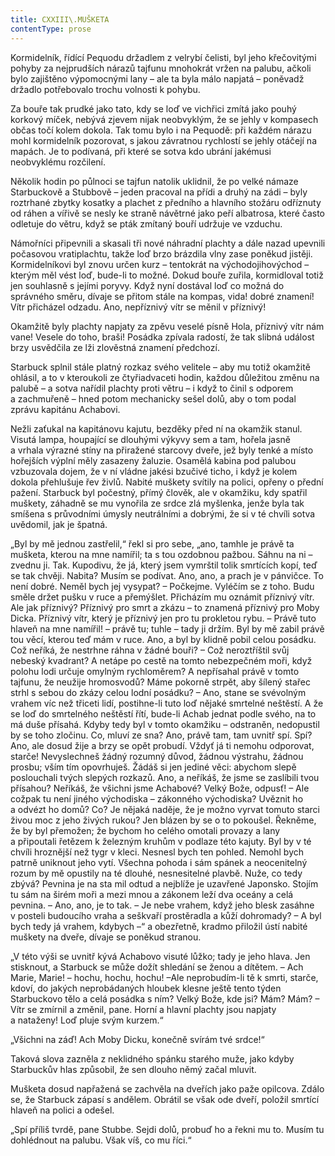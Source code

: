 ```yaml
---
title: CXXIII\.MUŠKETA
contentType: prose
---
```


  

Kormidelník, řídící Pequodu držadlem z velrybí čelisti, byl jeho křečovitými pohyby za nejprudších nárazů tajfunu mnohokrát vržen na palubu, ačkoli bylo zajištěno výpomocnými lany – ale ta byla málo napjatá – poněvadž držadlo potřebovalo trochu volnosti k pohybu.

Za bouře tak prudké jako tato, kdy se loď ve vichřici zmítá jako pouhý korkový míček, nebývá zjevem nijak neobvyklým, že se jehly v kompasech občas točí kolem dokola. Tak tomu bylo i na Pequodě: při každém nárazu mohl kormidelník pozorovat, s jakou závratnou rychlostí se jehly otáčejí na mapách. Je to podívaná, při které se sotva kdo ubrání jakémusi neobvyklému rozčilení.

Několik hodin po půlnoci se tajfun natolik uklidnil, že po velké námaze Starbuckově a Stubbově – jeden pracoval na přídi a druhý na zádi – byly roztrhané zbytky kosatky a plachet z předního a hlavního stožáru odříznuty od ráhen a vířivě se nesly ke straně návětrné jako peří albatrosa, které často odletuje do větru, když se pták zmítaný bouří udržuje ve vzduchu.

Námořníci připevnili a skasali tři nové náhradní plachty a dále nazad upevnili počasovou vratiplachtu, takže loď brzo brázdila vlny zase poněkud jistěji. Kormidelníkovi byl znovu určen kurz – tentokrát na východojihovýchod – kterým měl vést loď, bude-li to možné. Dokud bouře zuřila, kormidloval totiž jen souhlasně s jejími poryvy. Když nyní dostával loď co možná do správného směru, dívaje se přitom stále na kompas, vida! dobré znamení! Vítr přicházel odzadu. Ano, nepříznivý vítr se měnil v příznivý!

Okamžitě byly plachty napjaty za zpěvu veselé písně Hola, příznivý vítr nám vane! Vesele do toho, braši! Posádka zpívala radostí, že tak slibná událost brzy usvědčila ze lži zlověstná znamení předchozí.

Starbuck splnil stále platný rozkaz svého velitele – aby mu totiž okamžitě ohlásil, a to v kteroukoli ze čtyřiadvaceti hodin, každou důležitou změnu na palubě – a sotva nařídil plachty proti větru – i když to činil s odporem a zachmuřeně – hned potom mechanicky sešel dolů, aby o tom podal zprávu kapitánu Achabovi.

Nežli zaťukal na kapitánovu kajutu, bezděky před ní na okamžik stanul. Visutá lampa, houpající se dlouhými výkyvy sem a tam, hořela jasně a vrhala výrazné stíny na přiražené starcovy dveře, jež byly tenké a místo hořejších výplní měly zasazeny žaluzie. Osamělá kabina pod palubou vzbuzovala dojem, že v ní vládne jakési bzučivé ticho, i když je kolem dokola přehlušuje řev živlů. Nabité muškety svítily na polici, opřeny o přední pažení. Starbuck byl počestný, přímý člověk, ale v okamžiku, kdy spatřil muškety, záhadně se mu vynořila ze srdce zlá myšlenka, jenže byla tak smíšena s průvodními úmysly neutrálními a dobrými, že si v té chvíli sotva uvědomil, jak je špatná.

„Byl by mě jednou zastřelil,“ řekl si pro sebe, „ano, tamhle je právě ta mušketa, kterou na mne namířil; ta s tou ozdobnou pažbou. Sáhnu na ni – zvednu ji. Tak. Kupodivu, že já, který jsem vymrštil tolik smrtících kopí, teď se tak chvěji. Nabita? Musím se podívat. Ano, ano, a prach je v pánvičce. To není dobré. Neměl bych jej vysypat? – Počkejme. Vyléčím se z toho. Budu směle držet pušku v ruce a přemýšlet. Přicházím mu oznámit příznivý vítr. Ale jak příznivý? Příznivý pro smrt a zkázu – to znamená příznivý pro Moby Dicka. Příznivý vítr, který je příznivý jen pro tu prokletou rybu. – Právě tuto hlaveň na mne namířil! – právě tu; tuhle – tady ji držím. Byl by mě zabil právě tou věcí, kterou teď mám v ruce. Ano, a byl by klidně pobil celou posádku. Což neříká, že nestrhne ráhna v žádné bouři? – Což neroztříštil svůj nebeský kvadrant? A netápe po cestě na tomto nebezpečném moři, když polohu lodi určuje omylným rychloměrem? A nepřísahal právě v tomto tajfunu, že neužije hromosvodů? Máme pokorně strpět, aby šílený stařec strhl s sebou do zkázy celou lodní posádku? – Ano, stane se svévolným vrahem víc než třiceti lidí, postihne-li tuto loď nějaké smrtelné neštěstí. A že se loď do smrtelného neštěstí řítí, bude-li Achab jednat podle svého, na to má duše přísahá. Kdyby tedy byl v tomto okamžiku – odstraněn, nedopustil by se toho zločinu. Co, mluví ze sna? Ano, právě tam, tam uvnitř spí. Spí? Ano, ale dosud žije a brzy se opět probudí. Vždyť já ti nemohu odporovat, starče! Nevyslechneš žádný rozumný důvod, žádnou výstrahu, žádnou prosbu; vším tím opovrhuješ. Žádáš si jen jediné věci: abychom slepě poslouchali tvých slepých rozkazů. Ano, a neříkáš, že jsme se zaslíbili tvou přísahou? Neříkáš, že všichni jsme Achabové? Velký Bože, odpusť! – Ale cožpak tu není jiného východiska – zákonného východiska? Uvěznit ho a odvézt ho domů? Co? Je nějaká naděje, že je možno vyrvat tomuto starci živou moc z jeho živých rukou? Jen blázen by se o to pokoušel. Řekněme, že by byl přemožen; že bychom ho celého omotali provazy a lany a připoutali řetězem k železným kruhům v podlaze této kajuty. Byl by v té chvíli hroznější než tygr v kleci. Nesnesl bych ten pohled. Nemohl bych patrně uniknout jeho vytí. Všechna pohoda i sám spánek a neocenitelný rozum by mě opustily na té dlouhé, nesnesitelné plavbě. Nuže, co tedy zbývá? Pevnina je na sta mil odtud a nejblíže je uzavřené Japonsko. Stojím tu sám na širém moři a mezi mnou a zákonem leží dva oceány a celá pevnina. – Ano, ano, je to tak. – Je nebe vrahem, když jeho blesk zasáhne v posteli budoucího vraha a seškvaří prostěradla a kůží dohromady? – A byl bych tedy já vrahem, kdybych –“ a obezřetně, kradmo přiložil ústí nabité muškety na dveře, dívaje se poněkud stranou.

„V této výši se uvnitř kývá Achabovo visuté lůžko; tady je jeho hlava. Jen stisknout, a Starbuck se může dožít shledání se ženou a dítětem. – Ach Marie, Marie! – hochu, hochu, hochu! –Ale neprobudím-li tě k smrti, starče, kdoví, do jakých neprobádaných hloubek klesne ještě tento týden Starbuckovo tělo a celá posádka s ním? Velký Bože, kde jsi? Mám? Mám? – Vítr se zmírnil a změnil, pane. Horní a hlavní plachty jsou napjaty a nataženy! Loď pluje svým kurzem.“

„Všichni na záď! Ach Moby Dicku, konečně svírám tvé srdce!“

Taková slova zazněla z neklidného spánku starého muže, jako kdyby Starbuckův hlas způsobil, že sen dlouho němý začal mluvit.

Mušketa dosud napřažená se zachvěla na dveřích jako paže opilcova. Zdálo se, že Starbuck zápasí s andělem. Obrátil se však ode dveří, položil smrtící hlaveň na polici a odešel.

„Spí příliš tvrdě, pane Stubbe. Sejdi dolů, probuď ho a řekni mu to. Musím tu dohlédnout na palubu. Však víš, co mu říci.“
